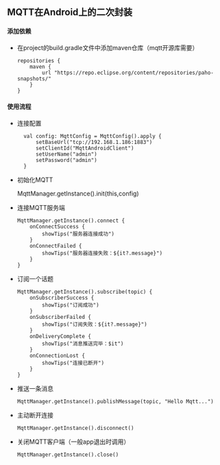 ## MQTT在Android上的二次封装
#### 添加依赖
* 在project的build.gradle文件中添加maven仓库（mqtt开源库需要）


      repositories {
          maven {
              url "https://repo.eclipse.org/content/repositories/paho-snapshots/"
          }
      }


#### 使用流程


* 连接配置

        val config: MqttConfig = MqttConfig().apply {
            setBaseUrl("tcp://192.168.1.186:1883")
            setClientId("MqttAndroidClient")
            setUserName("admin")
            setPassword("admin")
        }


* 初始化MQTT

     MqttManager.getInstance().init(this,config)



* 连接MQTT服务端

      MqttManager.getInstance().connect {
          onConnectSuccess {
              showTips("服务器连接成功")
          }
          onConnectFailed {
              showTips("服务器连接失败：${it?.message}")
          }
      }


* 订阅一个话题

      MqttManager.getInstance().subscribe(topic) {
          onSubscriberSuccess {
              showTips("订阅成功")
          }
          onSubscriberFailed {
              showTips("订阅失败：${it?.message}")
          }
          onDeliveryComplete {
              showTips("消息推送完毕：$it")
          }
          onConnectionLost {
              showTips("连接已断开")
          }
      }

* 推送一条消息

      MqttManager.getInstance().publishMessage(topic, "Hello Mqtt...")

* 主动断开连接

      MqttManager.getInstance().disconnect()

* 关闭MQTT客户端（一般app退出时调用）

      MqttManager.getInstance().close()

